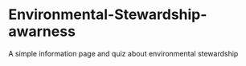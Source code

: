 # Environmental-Stewardship-awarness
A simple information page and quiz about environmental stewardship 
